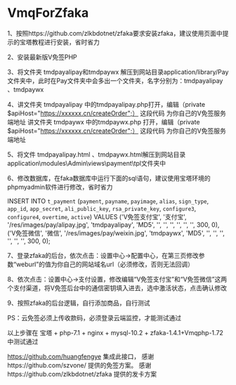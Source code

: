 # VmqForZfaka
﻿1、按照https://github.com/zlkbdotnet/zfaka要求安装zfaka，建议使用页面中提示的宝塔教程进行安装，省时省力

2、安装最新版V免签PHP

3、将文件夹 tmdpayalipay和tmdpaywx  解压到网站目录application/library/Pay文件夹中，此时在Pay文件夹中会多出一个文件夹，名字分别为：tmdpayalipay 、tmdpaywx

4、讲文件夹 tmdpayalipay 中的tmdpayalipay.php打开，编辑（private $apiHost="https://xxxxxx.cn/createOrder";） 这段代码 为你自己的V免签服务端地址
   讲文件夹 tmdpaywx     中的tmdpaywx.php    打开，编辑（private $apiHost="https://xxxxxx.cn/createOrder";） 这段代码 为你自己的V免签服务端地址

5、将文件  tmdpayalipay.html 、tmdpaywx.html解压到网站目录application\modules\Admin\views\payment\tpl文件夹中  

6、修改数据库，在faka数据库中运行下面的sql语句，建议使用宝塔环境的phpmyadmin软件进行修改，省时省力

INSERT INTO `t_payment` (`payment`, `payname`, `payimage`, `alias`, `sign_type`, `app_id`, `app_secret`, `ali_public_key`, `rsa_private_key`, `configure3`, `configure4`, `overtime`, `active`) VALUES
('V免签支付宝', '支付宝', '/res/images/pay/alipay.jpg', 'tmdpayalipay', 'MD5', '', '', '', '', '', '', 300, 0),
('V免签微信', '微信', '/res/images/pay/weixin.jpg', 'tmdpaywx', 'MD5', '', '', '', '', '', '', 300, 0);

7、登录zfaka的后台，依次点击：设置中心->配置中心，在第三页修改参数“weburl”的值为你自己的网站域名url（必须修改，否则无法回调）

8、依次点击：设置中心->支付设置，修改编辑“V免签支付宝”和“V免签微信”这两个支付渠道，将V免签后台中的通信密钥填入进去，选中激活状态，点击确认修改

9、按照zfaka的后台逻辑，自行添加商品，自行测试

PS：云免签必须上传收款码，必须登录云端监控，才能测试通过

以上步骤在 宝塔 + php-7.1 + nginx + mysql-10.2 + zfaka-1.4.1+Vmqphp-1.72中测试通过

https://github.com/huangfengye 集成此接口，
感谢https://github.com/szvone/ 提供的免签方案。
感谢https://github.com/zlkbdotnet/zfaka 提供的发卡方案
